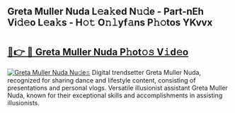 ## Greta Muller Nuda L𝚎a𝚔ed N𝚞𝚍e - Part-nEh Vi𝚍𝚎o L𝚎a𝚔s - H𝚘𝚝 O𝚗𝚕yf𝚊ns P𝚑𝚘tos YKvvx

# <h2><a href="http://kfcxhgx.oniu.top/?m=Greta+Muller+Nuda">🔗👉 🔴 Greta Muller Nuda P𝚑ot𝚘𝚜 V𝚒d𝚎o</a></h2>

[![Greta Muller Nuda Nu𝚍e𝚜](https://i.imgur.com/0qMVB7G.gif)](http://kfcxhgx.oniu.top/?m=Greta+Muller+Nuda)
Digital trendsetter Greta Muller Nuda, recognized for sharing dance and lifestyle content, consisting of presentations and personal vlogs. Versatile illusionist assistant Greta Muller Nuda, known for their exceptional skills and accomplishments in assisting illusionists.  
